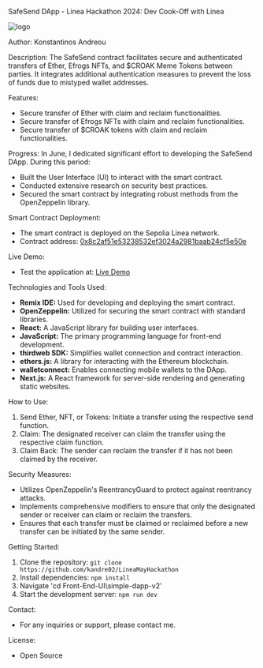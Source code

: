 SafeSend DApp - Linea Hackathon 2024: Dev Cook-Off with Linea

![logo](https://github.com/kandre02/LineaMayHackathon/assets/75036508/e4c2f8d0-2fb8-482f-bae8-fd0d0aca9711)

Author: Konstantinos Andreou

Description:
The SafeSend contract facilitates secure and authenticated transfers of Ether, Efrogs NFTs, and $CROAK Meme Tokens between parties. It integrates additional authentication measures to prevent the loss of funds due to mistyped wallet addresses.

Features:
- Secure transfer of Ether with claim and reclaim functionalities.
- Secure transfer of Efrogs NFTs with claim and reclaim functionalities.
- Secure transfer of $CROAK tokens with claim and reclaim functionalities.

Progress:
In June, I dedicated significant effort to developing the SafeSend DApp. During this period:
- Built the User Interface (UI) to interact with the smart contract.
- Conducted extensive research on security best practices.
- Secured the smart contract by integrating robust methods from the OpenZeppelin library.

Smart Contract Deployment:
- The smart contract is deployed on the Sepolia Linea network.
- Contract address: [0x8c2af51e53238532ef3024a2981baab24cf5e50e](https://sepolia.lineascan.build/address/0x8c2af51e53238532ef3024a2981baab24cf5e50e#code)

Live Demo:
- Test the application at: [Live Demo](https://friendly-starburst-d80036.netlify.app/)

Technologies and Tools Used:
- **Remix IDE:** Used for developing and deploying the smart contract.
- **OpenZeppelin:** Utilized for securing the smart contract with standard libraries.
- **React:** A JavaScript library for building user interfaces.
- **JavaScript:** The primary programming language for front-end development.
- **thirdweb SDK:** Simplifies wallet connection and contract interaction.
- **ethers.js:** A library for interacting with the Ethereum blockchain.
- **walletconnect:** Enables connecting mobile wallets to the DApp.
- **Next.js:** A React framework for server-side rendering and generating static websites.

How to Use:
1. Send Ether, NFT, or Tokens: Initiate a transfer using the respective send function.
2. Claim: The designated receiver can claim the transfer using the respective claim function.
3. Claim Back: The sender can reclaim the transfer if it has not been claimed by the receiver.

Security Measures:
- Utilizes OpenZeppelin's ReentrancyGuard to protect against reentrancy attacks.
- Implements comprehensive modifiers to ensure that only the designated sender or receiver can claim or reclaim the transfers.
- Ensures that each transfer must be claimed or reclaimed before a new transfer can be initiated by the same sender.

Getting Started:
1. Clone the repository: `git clone https://github.com/kandre02/LineaMayHackathon`
2. Install dependencies: `npm install`
3. Navigate 'cd Front-End-UI\simple-dapp-v2'
4. Start the development server: `npm run dev`

Contact:
- For any inquiries or support, please contact me.

License:
- Open Source
